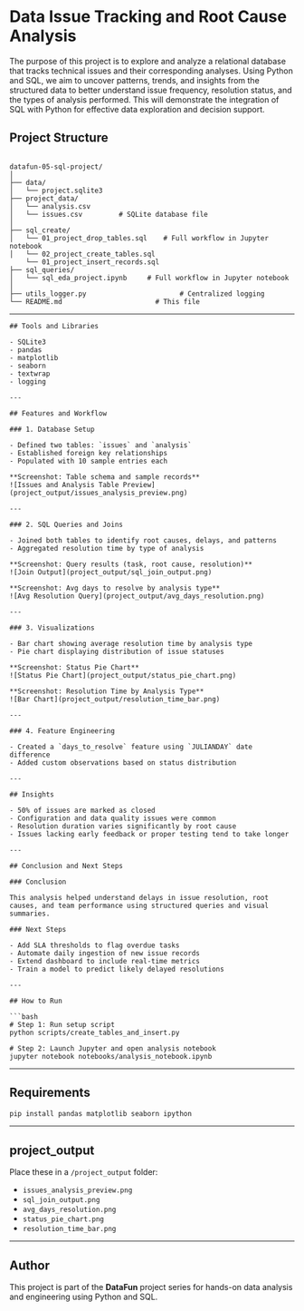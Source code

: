 # Data Issue Tracking and Root Cause Analysis

The purpose of this project is to explore and analyze a relational database that tracks technical issues and their corresponding analyses. Using Python and SQL, we aim to uncover patterns, trends, and insights from the structured data to better understand issue frequency, resolution status, and the types of analysis performed. This will demonstrate the integration of SQL with Python for effective data exploration and decision support.

## Project Structure

```

datafun-05-sql-project/
│
├── data/
│   └── project.sqlite3    
├── project_data/
│   └── analysis.csv  
│   └── issues.csv         # SQLite database file
│
├── sql_create/
│   └── 01_project_drop_tables.sql    # Full workflow in Jupyter notebook
│   └── 02_project_create_tables.sql 
    └── 01_project_insert_records.sql 
├── sql_queries/
│   └── sql_eda_project.ipynb     # Full workflow in Jupyter notebook
│
├── utils_logger.py                       # Centralized logging
└── README.md                       # This file

````

---
```
## Tools and Libraries

- SQLite3
- pandas
- matplotlib
- seaborn
- textwrap
- logging

---

## Features and Workflow

### 1. Database Setup

- Defined two tables: `issues` and `analysis`
- Established foreign key relationships
- Populated with 10 sample entries each

**Screenshot: Table schema and sample records**  
![Issues and Analysis Table Preview](project_output/issues_analysis_preview.png)

---

### 2. SQL Queries and Joins

- Joined both tables to identify root causes, delays, and patterns
- Aggregated resolution time by type of analysis

**Screenshot: Query results (task, root cause, resolution)**  
![Join Output](project_output/sql_join_output.png)

**Screenshot: Avg days to resolve by analysis type**  
![Avg Resolution Query](project_output/avg_days_resolution.png)

---

### 3. Visualizations

- Bar chart showing average resolution time by analysis type
- Pie chart displaying distribution of issue statuses

**Screenshot: Status Pie Chart**  
![Status Pie Chart](project_output/status_pie_chart.png)

**Screenshot: Resolution Time by Analysis Type**  
![Bar Chart](project_output/resolution_time_bar.png)

---

### 4. Feature Engineering

- Created a `days_to_resolve` feature using `JULIANDAY` date difference
- Added custom observations based on status distribution

---

## Insights

- 50% of issues are marked as closed
- Configuration and data quality issues were common
- Resolution duration varies significantly by root cause
- Issues lacking early feedback or proper testing tend to take longer

---

## Conclusion and Next Steps

### Conclusion

This analysis helped understand delays in issue resolution, root causes, and team performance using structured queries and visual summaries.

### Next Steps

- Add SLA thresholds to flag overdue tasks
- Automate daily ingestion of new issue records
- Extend dashboard to include real-time metrics
- Train a model to predict likely delayed resolutions

---

## How to Run

```bash
# Step 1: Run setup script
python scripts/create_tables_and_insert.py

# Step 2: Launch Jupyter and open analysis notebook
jupyter notebook notebooks/analysis_notebook.ipynb
````

---

## Requirements

```bash
pip install pandas matplotlib seaborn ipython
```

---

## project_output

Place these in a `/project_output` folder:

* `issues_analysis_preview.png`
* `sql_join_output.png`
* `avg_days_resolution.png`
* `status_pie_chart.png`
* `resolution_time_bar.png`

---

## Author

This project is part of the **DataFun** project series for hands-on data analysis and engineering using Python and SQL.

